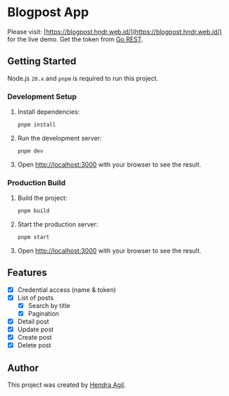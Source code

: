 # Blogpost App

Please visit: [https://blogpost.hndr.web.id/](https://blogpost.hndr.web.id/) for the live demo. Get the token from [Go REST](https://gorest.co.in/).

## Getting Started

Node.js `20.x` and `pnpm` is required to run this project.

### Development Setup

1. Install dependencies:

   ```bash
   pnpm install
   ```

2. Run the development server:

   ```bash
   pnpm dev
   ```

3. Open [http://localhost:3000](http://localhost:3000) with your browser to see the result.

### Production Build

1. Build the project:

   ```bash
   pnpm build
   ```

2. Start the production server:

   ```bash
   pnpm start
   ```

3. Open [http://localhost:3000](http://localhost:3000) with your browser to see the result.

## Features

- [x] Credential access (name & token)
- [x] List of posts
  - [x] Search by title
  - [x] Pagination
- [x] Detail post
- [x] Update post
- [x] Create post
- [x] Delete post

## Author

This project was created by [Hendra Agil](https://hendraaagil.dev/).
